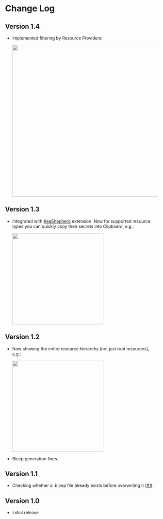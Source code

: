 # Change Log

## Version 1.4

- Implemented filtering by Resource Providers:

  <img width="500px" src="https://github.com/scale-tone/azure-resource-explorer-vscode/assets/5447190/ccd9ea59-d72e-48da-909b-7232cf20b14f"/>

## Version 1.3

- Integrated with [KeeShepherd](https://marketplace.visualstudio.com/items?itemName=kee-shepherd.kee-shepherd-vscode) extension. Now for supported resource types you can quickly copy their secrets into Clipboard, e.g.:

  <img width="300px" src="https://github.com/scale-tone/azure-resource-explorer-vscode/assets/5447190/3dc121a8-fe40-42f5-adc0-4b8f690555ae"/>

## Version 1.2

- Now showing the entire resource hierarchy (not just root resources), e.g.:

  <img width="300px" src="https://github.com/scale-tone/azure-resource-explorer-vscode/assets/5447190/4d64bf91-758f-4663-8c2b-d8db1201eeda" />

- Bicep generation fixes.

## Version 1.1

- Checking whether a .bicep file already exists before overwriting it ([#1](https://github.com/scale-tone/azure-resource-explorer-vscode/issues/1)).

## Version 1.0

- Initial release

